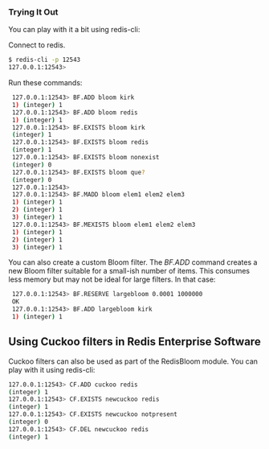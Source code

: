 ### Trying It Out

You can play with it a bit using redis-cli:

Connect to redis.

```sh
$ redis-cli -p 12543
127.0.0.1:12543>
```

Run these commands:

```sh
 127.0.0.1:12543> BF.ADD bloom kirk
 1) (integer) 1
 127.0.0.1:12543> BF.ADD bloom redis
 1) (integer) 1
 127.0.0.1:12543> BF.EXISTS bloom kirk
 (integer) 1
 127.0.0.1:12543> BF.EXISTS bloom redis
 (integer) 1
 127.0.0.1:12543> BF.EXISTS bloom nonexist
 (integer) 0
 127.0.0.1:12543> BF.EXISTS bloom que?
 (integer) 0
 127.0.0.1:12543>
 127.0.0.1:12543> BF.MADD bloom elem1 elem2 elem3
 1) (integer) 1
 2) (integer) 1
 3) (integer) 1
 127.0.0.1:12543> BF.MEXISTS bloom elem1 elem2 elem3
 1) (integer) 1
 2) (integer) 1
 3) (integer) 1
```

You can also create a custom Bloom filter. The *BF.ADD* command creates
a new Bloom filter suitable for a small-ish number of items. This
consumes less memory but may not be ideal for large filters. In that
case:

```sh
 127.0.0.1:12543> BF.RESERVE largebloom 0.0001 1000000
 OK
 127.0.0.1:12543> BF.ADD largebloom kirk
 1) (integer) 1
```

## Using Cuckoo filters in Redis Enterprise Software

Cuckoo filters can also be used as part of the RedisBloom module.
You can play with it using redis-cli:

```sh
127.0.0.1:12543> CF.ADD cuckoo redis
(integer) 1
127.0.0.1:12543> CF.EXISTS newcuckoo redis
(integer) 1
127.0.0.1:12543> CF.EXISTS newcuckoo notpresent
(integer) 0
127.0.0.1:12543> CF.DEL newcuckoo redis
(integer) 1
```
